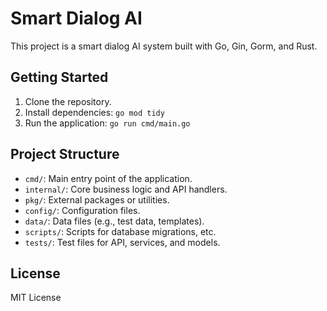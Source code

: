 # Smart Dialog AI

This project is a smart dialog AI system built with Go, Gin, Gorm, and Rust.

## Getting Started

1. Clone the repository.
2. Install dependencies: `go mod tidy`
3. Run the application: `go run cmd/main.go`

## Project Structure

- `cmd/`: Main entry point of the application.
- `internal/`: Core business logic and API handlers.
- `pkg/`: External packages or utilities.
- `config/`: Configuration files.
- `data/`: Data files (e.g., test data, templates).
- `scripts/`: Scripts for database migrations, etc.
- `tests/`: Test files for API, services, and models.

## License

MIT License
